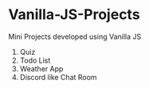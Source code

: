 # Vanilla-JS-Projects

Mini Projects developed using Vanilla JS

1. Quiz
2. Todo List
3. Weather App
4. Discord like Chat Room